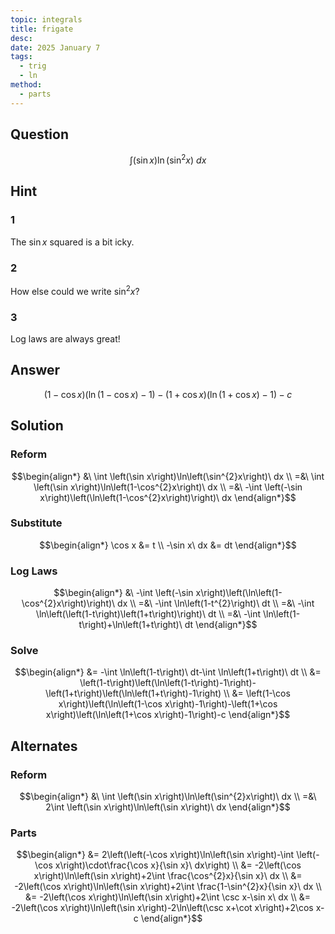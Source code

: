 ```yaml
---
topic: integrals
title: frigate
desc: 
date: 2025 January 7
tags:
  - trig
  - ln
method:
  - parts
---
```



## Question
```math
\int \left(\sin x\right)\ln\left(\sin^{2}x\right)\ dx
```


## Hint

### 1
The $\sin{x}$ squared is a bit icky.

### 2
How else could we write $\sin^2{x}$?

### 3
Log laws are always great!


## Answer
```math
\left(1-\cos x\right)\left(\ln\left(1-\cos x\right)-1\right)-\left(1+\cos x\right)\left(\ln\left(1+\cos x\right)-1\right)-c
```


## Solution

### Reform
```math
\begin{align*}
  &\ \int \left(\sin x\right)\ln\left(\sin^{2}x\right)\ dx
  \\ =&\ \int \left(\sin x\right)\ln\left(1-\cos^{2}x\right)\ dx
  \\ =&\ -\int \left(-\sin x\right)\left(\ln\left(1-\cos^{2}x\right)\right)\ dx
\end{align*}
```

### Substitute
```math
\begin{align*}
  \cos x &= t
  \\ -\sin x\ dx &= dt
\end{align*}
```

### Log Laws
```math
\begin{align*}
  &\ -\int \left(-\sin x\right)\left(\ln\left(1-\cos^{2}x\right)\right)\ dx
  \\ =&\ -\int \ln\left(1-t^{2}\right)\ dt
  \\ =&\ -\int \ln\left(\left(1-t\right)\left(1+t\right)\right)\ dt
  \\ =&\ -\int \ln\left(1-t\right)+\ln\left(1+t\right)\ dt
\end{align*}
```

### Solve
```math
\begin{align*}
  &= -\int \ln\left(1-t\right)\ dt-\int \ln\left(1+t\right)\ dt
  \\ &= \left(1-t\right)\left(\ln\left(1-t\right)-1\right)-\left(1+t\right)\left(\ln\left(1+t\right)-1\right)
  \\ &= \left(1-\cos x\right)\left(\ln\left(1-\cos x\right)-1\right)-\left(1+\cos x\right)\left(\ln\left(1+\cos x\right)-1\right)-c
\end{align*}
```


## Alternates

### Reform
```math
\begin{align*}
  &\ \int \left(\sin x\right)\ln\left(\sin^{2}x\right)\ dx
  \\ =&\ 2\int \left(\sin x\right)\ln\left(\sin x\right)\ dx
\end{align*}
```

### Parts
```math
\begin{align*}
  &= 2\left(\left(-\cos x\right)\ln\left(\sin x\right)-\int \left(-\cos x\right)\cdot\frac{\cos x}{\sin x}\ dx\right)
  \\ &= -2\left(\cos x\right)\ln\left(\sin x\right)+2\int \frac{\cos^{2}x}{\sin x}\ dx
  \\ &= -2\left(\cos x\right)\ln\left(\sin x\right)+2\int \frac{1-\sin^{2}x}{\sin x}\ dx
  \\ &= -2\left(\cos x\right)\ln\left(\sin x\right)+2\int \csc x-\sin x\ dx
  \\ &= -2\left(\cos x\right)\ln\left(\sin x\right)-2\ln\left(\csc x+\cot x\right)+2\cos x-c
\end{align*}
```
